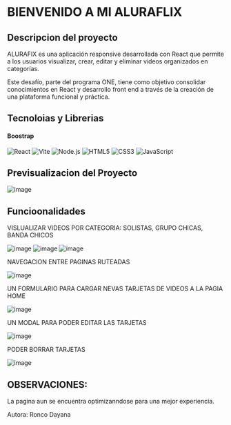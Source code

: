 <h1>BIENVENIDO A MI ALURAFLIX</h1>

<h2>Descripcion del proyecto</h2>

ALURAFIX es una aplicación responsive desarrollada con React que permite a los usuarios visualizar, crear, editar y eliminar videos organizados en categorías.

Este desafío, parte del programa ONE, tiene como objetivo consolidar conocimientos en React y desarrollo front end a través de la creación de una plataforma funcional y práctica.

<h2>Tecnoloias y Librerias</h2>

<h4>Boostrap</h4>

![React](https://img.shields.io/badge/React-61DAFB?style=for-the-badge&logo=react&logoColor=black)
![Vite](https://img.shields.io/badge/Vite-646CFF?style=for-the-badge&logo=vite&logoColor=white)
![Node.js](https://img.shields.io/badge/Node.js-339933?style=for-the-badge&logo=nodedotjs&logoColor=white)
![HTML5](https://img.shields.io/badge/HTML5-E34F26?style=for-the-badge&logo=html5&logoColor=white)
![CSS3](https://img.shields.io/badge/CSS3-1572B6?style=for-the-badge&logo=css3&logoColor=white)
![JavaScript](https://img.shields.io/badge/JavaScript-F7DF1E?style=for-the-badge&logo=javascript&logoColor=black)

<h2>Previsualizacion del Proyecto</h2>

![image](https://github.com/user-attachments/assets/2f144fea-1182-43f9-bd7d-a851a28c6d22)


<h2>Funcioonalidades</h2>

VISLUALIZAR VIDEOS POR CATEGORIA: SOLISTAS, GRUPO CHICAS, BANDA CHICOS

![image](https://github.com/user-attachments/assets/028c9886-6573-46e7-b6d1-3cdd08616fb5)
![image](https://github.com/user-attachments/assets/eb695512-e380-42c7-a96b-93e6bc2b4705)
![image](https://github.com/user-attachments/assets/e5fdadb2-8eaf-45e9-b35e-c9ed599d4f5e)

NAVEGACION ENTRE PAGINAS RUTEADAS

![image](https://github.com/user-attachments/assets/716448d9-6a85-45a6-a082-1f85e29553a0)

UN FORMULARIO PARA CARGAR NEVAS TARJETAS DE VIDEOS A LA PAGIA HOME

![image](https://github.com/user-attachments/assets/e716d12a-1c31-4e0e-9cb4-7253266592fc)

UN MODAL PARA PODER EDITAR LAS TARJETAS 

![image](https://github.com/user-attachments/assets/25aa1f1f-6b42-467e-b5cc-e9d64ddd01b4)

PODER BORRAR TARJETAS

![image](https://github.com/user-attachments/assets/f46ce2e1-b799-4f0f-9c75-09e95e704932)

<h2>OBSERVACIONES:</h2>

La pagina aun se encuentra optimizanndose para una mejor experiencia.



Autora: Ronco Dayana





